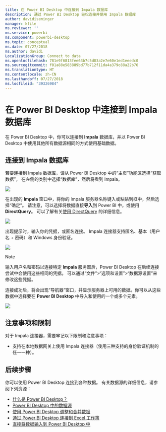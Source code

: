 ```yaml
---
title: 在 Power BI Desktop 中连接到 Impala 数据库
description: 通过 Power BI Desktop 轻松连接并使用 Impala 数据库
author: davidiseminger
manager: kfile
ms.reviewer: ''
ms.service: powerbi
ms.component: powerbi-desktop
ms.topic: conceptual
ms.date: 07/27/2018
ms.author: davidi
LocalizationGroup: Connect to data
ms.openlocfilehash: 781e9f6813fee63b7c5d83a2e7e60e1ed1eeedc0
ms.sourcegitcommit: f01a88e583889bd77b712f11da4a379c88a22b76
ms.translationtype: HT
ms.contentlocale: zh-CN
ms.lasthandoff: 07/27/2018
ms.locfileid: "39326984"
---
```

# <a name="connect-to-an-impala-database-in-power-bi-desktop"></a>在 Power BI Desktop 中连接到 Impala 数据库
在 Power BI Desktop 中，你可以连接到 **Impala** 数据库，并以 Power BI Desktop 中使用其他所有数据源相同的方式使用基础数据。

## <a name="connect-to-an-impala-database"></a>连接到 Impala 数据库
若要连接到 Impala 数据库，请从 Power BI Desktop 中的“主页”功能区选择“获取数据”。 在左侧的类别中选择“数据库”，然后将看到 Impala。

![](media/desktop-connect-impala/connect_impala_2.png)

在出现的 **Impala** 窗口中，将你的 Impala 服务器名称键入或粘贴到框中，然后选择“确定”。 请注意，可以选择将数据直接**导入**到 Power BI 中，或使用 **DirectQuery**。 可以了解有关[使用 DirectQuery](desktop-use-directquery.md) 的详细信息。

![](media/desktop-connect-impala/connect_impala_3a.png)

出现提示时，输入你的凭据，或匿名连接。 Impala 连接器支持匿名、基本（用户名 + 密码）和 Windows 身份验证。

![](media/desktop-connect-impala/connect_impala_4.png)

> [!NOTE]
> 输入用户名和密码以连接特定 **Impala** 服务器后，Power BI Desktop 在后续连接尝试中会使用这些相同的凭据。 可以通过“文件”>“选项和设置”>“数据源设置”来修改这些凭据。
> 
> 

连接成功后，将会出现“导航器”窗口，并显示服务器上可用的数据。你可以从这些数据中选择要在 **Power BI Desktop** 中导入和使用的一个或多个元素。

![](media/desktop-connect-impala/connect_impala_5.png)

## <a name="considerations-and-limitations"></a>注意事项和限制
对于 Impala 连接器，需要牢记以下限制和注意事项：

* 支持在本地数据网关上使用 Impala 连接器（使用三种支持的身份验证机制的任一一种）。

## <a name="next-steps"></a>后续步骤
你可以使用 Power BI Desktop 连接到各种数据。 有关数据源的详细信息，请参阅下列资源：

* [什么是 Power BI Desktop？](desktop-what-is-desktop.md)
* [Power BI Desktop 中的数据源](desktop-data-sources.md)
* [使用 Power BI Desktop 调整和合并数据](desktop-shape-and-combine-data.md)
* [通过 Power BI Desktop 连接到 Excel 工作簿](desktop-connect-excel.md)   
* [直接将数据输入到 Power BI Desktop 中](desktop-enter-data-directly-into-desktop.md)   

